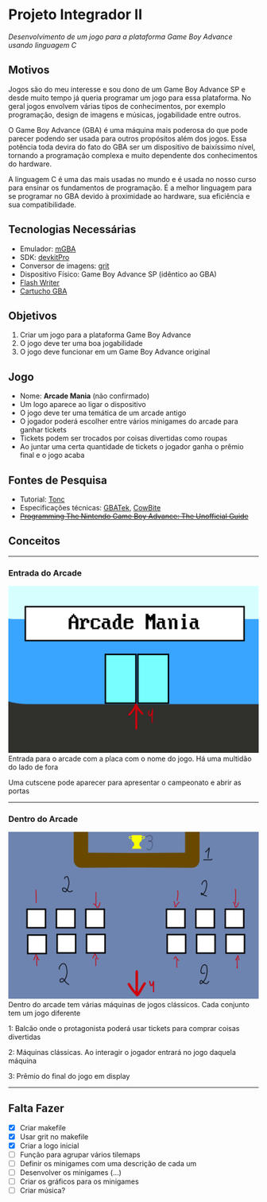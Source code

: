 # Projeto Integrador II
*Desenvolvimento de um jogo para a plataforma Game Boy Advance usando linguagem C*



## Motivos
Jogos são do meu interesse e sou dono de um Game Boy Advance SP e desde muito tempo já queria programar um jogo para essa plataforma. No geral jogos envolvem várias tipos de conhecimentos, por exemplo programação, design de imagens e músicas, jogabilidade entre outros.

O Game Boy Advance (GBA) é uma máquina mais poderosa do que pode parecer podendo ser usada para outros propósitos além dos jogos. Essa potência toda devira do fato do GBA ser um dispositivo de baixíssimo nível, tornando a programação complexa e muito dependente dos conhecimentos do hardware.

A linguagem C é uma das mais usadas no mundo e é usada no nosso curso para ensinar os fundamentos de programação. É a melhor linguagem para se programar no GBA devido à proximidade ao hardware, sua eficiência e sua compatibilidade.



## Tecnologias Necessárias
- Emulador:	[mGBA](https://mgba.io)
- SDK: [devkitPro](https://devkitpro.org/)
- Conversor de imagens: [grit](https://www.coranac.com/projects/grit/)
- Dispositivo Físico: Game Boy Advance SP (idêntico ao GBA)
- [Flash Writer](https://shop.insidegadgets.com/product/gbxcart-rw/)
- [Cartucho GBA](https://shop.insidegadgets.com/product/gba-32mb-1mbit-flash-save-with-rtc-flash-cart-works-with-pokemon-games/)



## Objetivos
1. Criar um jogo para a plataforma Game Boy Advance
2. O jogo deve ter uma boa jogabilidade
3. O jogo deve funcionar em um Game Boy Advance original



## Jogo
- Nome: **Arcade Mania** (não confirmado)
- Um logo aparece ao ligar o dispositivo
- O jogo deve ter uma temática de um arcade antigo
- O jogador poderá escolher entre vários minigames do arcade para ganhar tickets
- Tickets podem ser trocados por coisas divertidas como roupas
- Ao juntar uma certa quantidade de tickets o jogador ganha o prêmio final e o jogo acaba



## Fontes de Pesquisa
- Tutorial: [Tonc](https://www.coranac.com/tonc/text/toc.htm)
- Especificações técnicas: [GBATek](http://problemkaputt.de/gbatek.htm), [CowBite](https://www.cs.rit.edu/~tjh8300/CowBite/CowBiteSpec.htm)
- ~~[Programming The Nintendo Game Boy Advance: The Unofficial Guide](http://www.freeinfosociety.com/media/pdf/2901.pdf)~~



## Conceitos
---

### Entrada do Arcade

![Entrada do arcade](extra/Entrada.png)
Entrada para o arcade com a placa com o nome do jogo. Há uma multidão do lado de fora

Uma cutscene pode aparecer para apresentar o campeonato e abrir as portas

---

### Dentro do Arcade

![Dentro do arcade](extra/Arcade.png)
Dentro do arcade tem várias máquinas de jogos clássicos. Cada conjunto tem um jogo diferente

1: Balcão onde o protagonista poderá usar tickets para comprar coisas divertidas

2: Máquinas clássicas. Ao interagir o jogador entrará no jogo daquela máquina

3: Prêmio do final do jogo em display

---



## Falta Fazer
- [x] Criar makefile
- [x] Usar grit no makefile
- [x] Criar a logo inicial
- [ ] Função para agrupar vários tilemaps
- [ ] Definir os minigames com uma descrição de cada um
- [ ] Desenvolver os minigames (...)
- [ ] Criar os gráficos para os minigames
- [ ] Criar música?